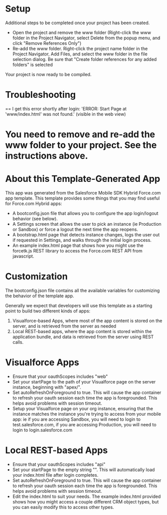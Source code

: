 # Setup

Additional steps to be completed once your project has been created.

- Open the project and remove the www folder (Right-click the www folder in the Project Navigator, select Delete from the popup menu, and click "Remove References Only")
- Re-add the www folder. Right-click the project name folder in the Project Navigator, Add Files, and select the www folder in the file selection dialog. Be sure that "Create folder references for any added folders" is selected

Your project is now ready to be compiled.

# Troubleshooting

==
I get this error shortly after login:
'ERROR: Start Page at \'www/index.html\' was not found.'  (visible in the web view)

You need to remove and re-add the www folder to your project.  See the instructions above.
==

# About this Template-Generated App

This app was generated from the Salesforce Mobile SDK Hybrid Force.com app template. This template provides some things that you may find useful for Force.com Hybrid apps:

- A bootconfig.json file that allows you to configure the app login/logout behavior (see below).
- A Settings screen that allows the user to pick an instance (ie Production or Sandbox) or force a logout the next time the app reopens.
- A bootstrap.html page that detects instance changes, logs the user out if requested in Settings, and walks through the initial login process.  
- An example index.html page that shows how you might use the forcetk.js REST library to access the Force.com REST API from javascript.

# Customization

The bootconfig.json file contains all the available variables for customizing the behavior of the template app.

Generally we expect that developers will use this template as a starting point to build two different kinds of apps: 

1. Visualforce-based Apps, where most of the app content is stored on the server, and is retrieved from the server as needed
2. Local REST-based apps, where the app content is stored within the application bundle, and data is retrieved from the server using REST calls. 

# Visualforce Apps

- Ensure that your oauthScopes includes "web"
- Set your startPage to the path of your Visualforce page on the server instance, beginning with "apex/". 
- Set autoRefreshOnForeground to true.  This will cause the app container to refresh your oauth session each time the app is foregrounded. This helps avoid problems with session timeout. 
- Setup your Visualforce page on your org instance, ensuring that the instance matches the instance you're trying to access from your mobile app: ie if you are accessing Sandbox, you will need to login to test.salesforce.com, if you are accessing Production, you will need to login to login.salesforce.com

# Local REST-based Apps

- Ensure that your oauthScopes includes "api"
- Set your startPage to the empty string "".  This will automatically load your index.html file after login completes.
- Set autoRefreshOnForeground to true.  This will cause the app container to refresh your oauth session each time the app is foregrounded. This helps avoid problems with session timeout. 
- Edit the index.html to suit your needs.  The example index.html provided shows how you might access a couple different CRM object types, but you can easily modify this to access other types.
